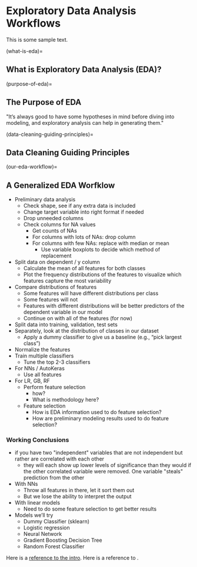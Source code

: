 # Exploratory Data Analysis Workflows

This is some sample text.

(what-is-eda)=
## What is Exploratory Data Analysis (EDA)?


(purpose-of-eda)=
## The Purpose of EDA

"It’s always good to have some hypotheses in mind before diving into modeling, and exploratory analysis can help in generating them."


(data-cleaning-guiding-principles)=
## Data Cleaning Guiding Principles




(our-eda-workflow)=
## A Generalized EDA Worfklow


* Preliminary data analysis
  * Check shape, see if any extra data is included
  * Change target variable into right format if needed
  * Drop unneeded columns
  * Check columns for NA values
    * Get counts of NAs
    * For columns with lots of NAs: drop column
    * For columns with few NAs: replace with median or mean
      * Use variable boxplots to decide which method of replacement
* Split data on dependent / y column
  * Calculate the mean of all features for both classes
  * Plot the frequency distributions of the features to visualize which features capture the most variability
* Compare distributions of features
  * Some features will have different distributions per class
  * Some features will not
  * Features with different distributions will be better predictors of the dependent variable in our model
  * Continue on with all of the features (for now)
* Split data into training, validation, test sets
* Separately, look at the distribution of classes in our dataset
  * Apply a dummy classifier to give us a baseline (e.g., “pick largest class”)
* Normalize the features
* Train multiple classifiers
  * Tune the top 2-3 classifiers
* For NNs / AutoKeras
  * Use all features
* For LR, GB, RF
  * Perform feature selection
    * how? 
    * What is methodology here?
  * Feature selection
    * How is EDA information used to do feature selection?
    * How are preliminary modeling results used to do feature selection?


### Working Conclusions

* if you have two "independent" variables that are not independent but rather are correlated with each other 
  * they will each show up lower levels of significance than they would if the other correlated variable were removed. One variable "steals" prediction from the other
* With NNs
  * Throw all features in there, let it sort them out
  * But we lose the ability to interpret the output
* With linear models
  * Need to do some feature selection to get better results
* Models we’ll try
  * Dummy Classifier (sklearn)
  * Logistic regression
  * Neural Network
  * Gradient Boosting Decision Tree
  * Random Forest Classifier



Here is a [reference to the intro](intro.md). Here is a reference to [](what-is-eda).
